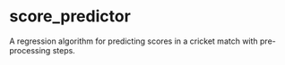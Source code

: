 # score_predictor
A regression algorithm for predicting scores in a cricket match with pre-processing steps.
